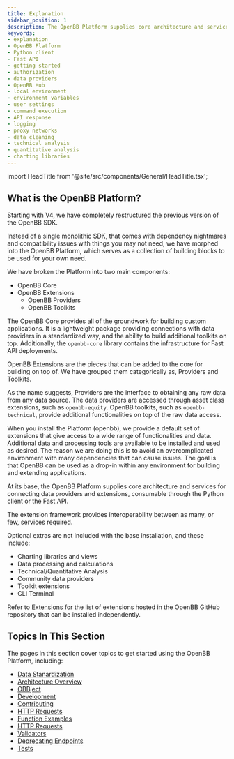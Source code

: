 ```yaml
---
title: Explanation
sidebar_position: 1
description: The OpenBB Platform supplies core architecture and services for connecting data providers and extensions, consumable through the Python client or the Fast API
keywords:
- explanation
- OpenBB Platform
- Python client
- Fast API
- getting started
- authorization
- data providers
- OpenBB Hub
- local environment
- environment variables
- user settings
- command execution
- API response
- logging
- proxy networks
- data cleaning
- technical analysis
- quantitative analysis
- charting libraries
---
```


import HeadTitle from '@site/src/components/General/HeadTitle.tsx';

<HeadTitle title="Explanation - Usage | OpenBB Platform Docs" />

## What is the OpenBB Platform?

Starting with V4, we have completely restructured the previous version of the OpenBB SDK.

Instead of a single monolithic SDK, that comes with dependency nightmares and compatibility issues with things you may not need, we have morphed into the OpenBB Platform, which serves as a collection of building blocks to be used for your own need.

We have broken the Platform into two main components:

- OpenBB Core
- OpenBB Extensions
  - OpenBB Providers
  - OpenBB Toolkits

The OpenBB Core provides all of the groundwork for building custom applications. It is a lightweight package providing connections with data providers in a standardized way, and the ability to build additional toolkits on top. Additionally, the `openbb-core` library contains the infrastructure for Fast API deployments.

OpenBB Extensions are the pieces that can be added to the core for building on top of. We have grouped them categorically as, Providers and Toolkits.

As the name suggests, Providers are the interface to obtaining any raw data from any data source. The data providers are accessed through asset class extensions, such as `openbb-equity`. OpenBB toolkits, such as `openbb-technical`, provide additional functionalities on top of the raw data access.

When you install the Platform (openbb), we provide a default set of extensions that give access to a wide range of functionalities and data. Additional data and processing tools are available to be installed and used as desired. The reason we are doing this is to avoid an overcomplicated environment with many dependencies that can cause issues. The goal is that OpenBB can be used as a drop-in within any environment for building and extending applications.

At its base, the OpenBB Platform supplies core architecture and services for connecting data providers and extensions, consumable through the Python client or the Fast API.

The extension framework provides interoperability between as many, or few, services required.

Optional extras are not included with the base installation, and these include:

- Charting libraries and views
- Data processing and calculations
- Technical/Quantitative Analysis
- Community data providers
- Toolkit extensions
- CLI Terminal

Refer to [Extensions](extensions) for the list of extensions hosted in the OpenBB GitHub repository that can be installed independently.

## Topics In This Section

The pages in this section cover topics to get started using the OpenBB Platform, including:

- [Data Stanardization](explanation/standardization)
- [Architecture Overview](explanation/architecture_overview)
- [OBBject](explanation/obbject)
- [Development](explanation/development)
- [Contributing](explanation/contributing)
- [HTTP Requests](explanation/http_requests)
- [Function Examples](explanation/function_examples)
- [HTTP Requests](explanation/http_requests)
- [Validators](explanataion/validators)
- [Deprecating Endpoints](explanation/deprecating_endpoints)
- [Tests](explanation/tests)
